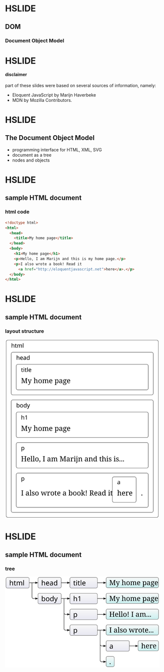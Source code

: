 # HSLIDE
## DOM
### Document Object Model

# HSLIDE
#### disclaimer
part of these slides were based on several sources of information, namely:

* Eloquent JavaScript by Marijn Haverbeke
* MDN by Mozilla Contributors.



# HSLIDE
## The Document Object Model
* programming interface for HTML, XML, SVG
* document as a tree
* nodes and objects 


# HSLIDE
## sample HTML document
### html code
```html
<!doctype html>
<html>
  <head>
    <title>My home page</title>
  </head>
  <body>
    <h1>My home page</h1>
    <p>Hello, I am Marijn and this is my home page.</p>
    <p>I also wrote a book! Read it
      <a href="http://eloquentjavascript.net">here</a>.</p>
  </body>
</html>
```
# HSLIDE
## sample HTML document
### layout structure
![](images/html-boxes.svg)

# HSLIDE
## sample HTML document
### tree
![](images/html-tree.svg)

